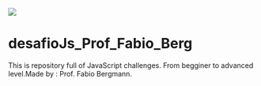 <a target="_blank"><img src="https://www.canva.com/design/DAFAM9lISbU/rwz0_nF7KRKvzeSkcSiC_g/view?utm_content=DAFAM9lISbU&utm_campaign=designshare&utm_medium=link2&utm_source=sharebutton" target="_blank"></a>



# desafioJs_Prof_Fabio_Berg


This is repository full of JavaScript challenges. From begginer to advanced level.Made by : Prof. Fabio Bergmann.
